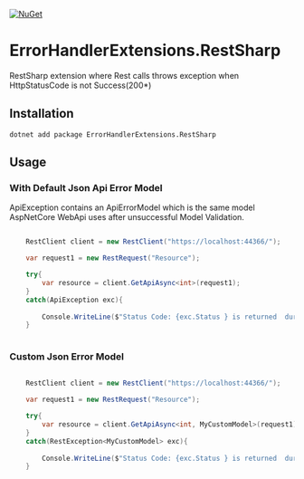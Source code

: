 [![NuGet](https://img.shields.io/nuget/v/ErrorHandlerExtensions.RestSharp.svg)](https://www.nuget.org/packages/ErrorHandlerExtensions.RestSharp)

# ErrorHandlerExtensions.RestSharp

RestSharp extension where Rest calls throws exception when HttpStatusCode is not Success(200*)

## Installation

```
dotnet add package ErrorHandlerExtensions.RestSharp
```

## Usage


### With Default Json Api Error Model

ApiException contains an ApiErrorModel which is the same model AspNetCore WebApi uses after unsuccessful Model Validation.

```cs

    RestClient client = new RestClient("https://localhost:44366/");

    var request1 = new RestRequest("Resource");

    try{
        var resource = client.GetApiAsync<int>(request1);
    }
    catch(ApiException exc){
        
        Console.WriteLine($"Status Code: {exc.Status } is returned  during Rest Call. Exception Message: {exc.Title}");
    }
    

```


### Custom Json Error Model


```cs

    RestClient client = new RestClient("https://localhost:44366/");

    var request1 = new RestRequest("Resource");

    try{
        var resource = client.GetApiAsync<int, MyCustomModel>(request1);
    }
    catch(RestException<MyCustomModel> exc){
        
        Console.WriteLine($"Status Code: {exc.Status } is returned  during Rest Call. Data: {exc.ErrorData.MyCustomModelField}");
    }
    

```

